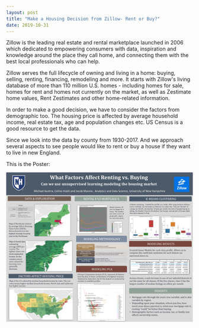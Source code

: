 ```yaml
---
layout: post
title: "Make a Housing Decision from Zillow- Rent or Buy?"
date: 2019-10-31
---
```


Zillow is the leading real estate and rental marketplace launched in 2006 which dedicated to empowering consumers with data, 
inspiration and knowledge around the place they call home, and connecting them with the best local professionals who can help.

Zillow serves the full lifecycle of owning and living in a home: buying, selling, renting, financing, remodeling and more. 
It starts with Zillow's living database of more than 110 million U.S. homes - including homes for sale, homes for rent and 
homes not currently on the market, as well as Zestimate home values, Rent Zestimates and other home-related information.  


In order to make a good decision, we have to consider the factors from demographic too. The housing price is affected by average 
household income, real estate tax, age and population changes etc. US Census is a good resource to get the data. 

Since we look into the data by county from 1930-2017. And we approach several aspects to see people would like to rent or buy a house 
if they want to live in new England. 


This is the Poster:

![Image](https://github.com/Celinehsieh/Celinehsieh.github.io/blob/master/images/Summer%20Practicum%20Poster%20V.2.jpg?raw=true|width=100)
